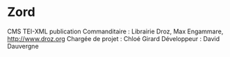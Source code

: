 # Zord
CMS TEI-XML publication
Commanditaire : Librairie Droz, Max Engammare, http://www.droz.org
Chargée de projet : Chloé Girard
Développeur : David Dauvergne
